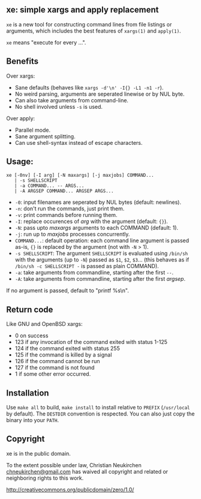 ## xe: simple xargs and apply replacement

`xe` is a new tool for constructing command lines from file listings
or arguments, which includes the best features of `xargs(1)` and
`apply(1)`.

`xe` means "execute for every ...".

## Benefits

Over xargs:
* Sane defaults (behaves like `xargs -d'\n' -I{} -L1 -n1 -r`).
* No weird parsing, arguments are seperated linewise or by NUL byte.
* Can also take arguments from command-line.
* No shell involved unless `-s` is used.

Over apply:
* Parallel mode.
* Sane argument splitting.
* Can use shell-syntax instead of escape characters.

## Usage:

	xe [-0nv] [-I arg] [-N maxargs] [-j maxjobs] COMMAND...
	   | -s SHELLSCRIPT
	   | -a COMMAND... -- ARGS...
	   | -A ARGSEP COMMAND... ARGSEP ARGS...

* `-0`: input filenames are seperated by NUL bytes (default: newlines).
* `-n`: don't run the commands, just print them.
* `-v`: print commands before running them.
* `-I`: replace occurences of *arg* with the argument (default: `{}`).
* `-N`: pass upto *maxargs* arguments to each COMMAND (default: 1).
* `-j`: run up to *maxjobs* processes concurrently.
* `COMMAND...`: default operation: each command line argument is
  passed as-is, `{}` is replaced by the argument (not with `-N` > 1).
* `-s SHELLSCRIPT`: The argument `SHELLSCRIPT` is evaluated using `/bin/sh`
  with the arguments (up to `-N`) passed as `$1`, `$2`, `$3`...
  (this behaves as if `/bin/sh -c SHELLSCRIPT -` is passed as plain COMMAND).
* `-a`: take arguments from commandline, starting after the first `--`.
* `-A`: take arguments from commandline, starting after the first *argsep*.

If no argument is passed, default to "printf %s\n".

## Return code

Like GNU and OpenBSD xargs:

* 0 on success
* 123 if any invocation of the command exited with status 1-125
* 124 if the command exited with status 255
* 125 if the command is killed by a signal
* 126 if the command cannot be run
* 127 if the command is not found
* 1 if some other error occurred.

## Installation

Use `make all` to build, `make install` to install relative to `PREFIX`
(`/usr/local` by default).  The `DESTDIR` convention is respected.
You can also just copy the binary into your `PATH`.

## Copyright

xe is in the public domain.

To the extent possible under law,
Christian Neukirchen <chneukirchen@gmail.com>
has waived all copyright and related or
neighboring rights to this work.

http://creativecommons.org/publicdomain/zero/1.0/
